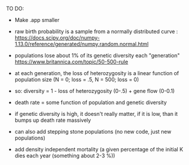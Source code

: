 TO DO:

- Make .app smaller

- raw birth probability is a sample from a normally distributed curve : https://docs.scipy.org/doc/numpy-1.13.0/reference/generated/numpy.random.normal.html

- populations lose about 1% of its genetic diversity each "generation" https://www.britannica.com/topic/50-500-rule

- at each generation, the loss of heterozygosity is a linear function of population size (N = 0; loss = .5, N = 500; loss = 0)

- so: diversity = 1 - loss of heterozygosity (0-.5) + gene flow (0-0.1)

- death rate = some function of population and genetic diversity

- if genetic diversity is high, it doesn't really matter, if it is low, than it bumps up death rate massively

- can also add stepping stone populations (no new code, just new populations)

- add density independent mortality (a given percentage of the initial K dies each year (something about 2-3 %))
